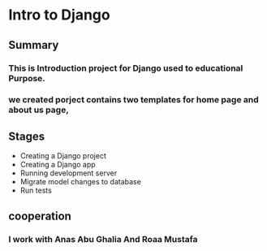 # Intro to Django

## Summary
### This is Introduction project for Django used to educational Purpose.
### we created porject contains two templates for home page and about us page,


## Stages
+ Creating a Django project
+ Creating a Django app
+ Running development server
+ Migrate model changes to database
+ Run tests


## cooperation

### I work with Anas Abu Ghalia And Roaa Mustafa 